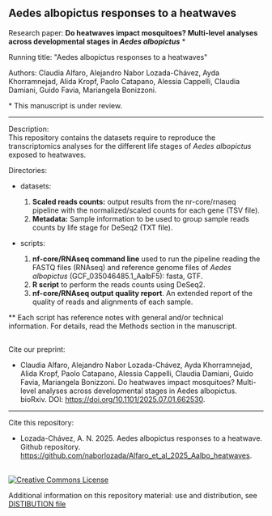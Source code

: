 ## Aedes albopictus responses to a heatwaves


Research paper: **Do heatwaves impact mosquitoes? Multi-level analyses across developmental stages in *Aedes albopictus*** \*

Running title: "Aedes albopictus responses to a heatwaves"

Authors: Claudia Alfaro, Alejandro Nabor Lozada-Chávez, Ayda Khorramnejad, Alida Kropf, Paolo Catapano, Alessia Cappelli, Claudia Damiani, Guido Favia, Mariangela Bonizzoni.

\* This manuscript is under review.

---

Description:\
This repository contains the datasets require to reproduce the transcriptomics analyses for the different life stages of *Aedes albopictus* exposed to heatwaves.

Directories:
- datasets:
    1) **Scaled reads counts:** output results from the nr-core/rnaseq pipeline with the normalized/scaled counts for each gene (TSV file).
    2) **Metadata:** Sample information to be used to group sample reads counts by life stage for DeSeq2 (TXT file).
       
- scripts:
    1) **nf-core/RNAseq command line** used to run the pipeline reading the FASTQ files (RNAseq) and reference genome files of *Aedes albopictus* (GCF_035046485.1_AalbF5): fasta, GTF.
    2) **R script** to perform the reads counts using DeSeq2.
    3) **nf-core/RNAseq output quality report**. An extended report of the quality of reads and alignments of each sample.


** Each script has reference notes with general and/or technical information. For details, read the Methods section in the manuscript. 


<h2> </h2>
Cite our preprint:

- Claudia Alfaro, Alejandro Nabor Lozada-Chávez, Ayda Khorramnejad, Alida Kropf, Paolo Catapano, Alessia Cappelli, Claudia Damiani, Guido Favia, Mariangela Bonizzoni. Do heatwaves impact mosquitoes? Multi-level analyses across developmental stages in Aedes albopictus. bioRxiv. DOI: https://doi.org/10.1101/2025.07.01.662530.

---
Cite this repository:
- Lozada-Chávez, A. N. 2025. Aedes albopictus responses to a heatwave. Github repository. https://github.com/naborlozada/Alfaro_et_al_2025_Aalbo_heatwaves.


<br /> 
<a rel="license" href="https://creativecommons.org/licenses/by/4.0/"><img alt="Creative Commons License" style="border-width:0" src="https://i.creativecommons.org/l/by/4.0/88x31.png" /></a> <br />

Additional information on this repository material: use and distribution, see [DISTIBUTION file](https://github.com/naborlozada/Perdomo_et_al_2025_sRNA_analysis/blob/main/DISTRIBUTION.md)
 
